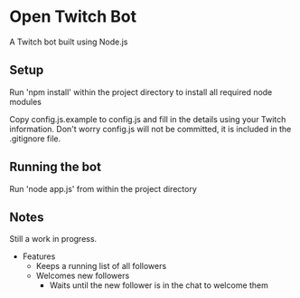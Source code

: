 # Open Twitch Bot
A Twitch bot built using Node.js

## Setup
Run 'npm install' within the project directory to install all required node modules

Copy config.js.example to config.js and fill in the details using your Twitch information.
Don't worry config.js will not be committed, it is included in the .gitignore file.

## Running the bot
Run 'node app.js' from within the project directory

## Notes
Still a work in progress.

- Features
  - Keeps a running list of all followers
  - Welcomes new followers
    - Waits until the new follower is in the chat to welcome them
